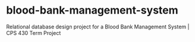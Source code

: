 # blood-bank-management-system
Relational database design project for a Blood Bank Management System | CPS 430 Term Project
